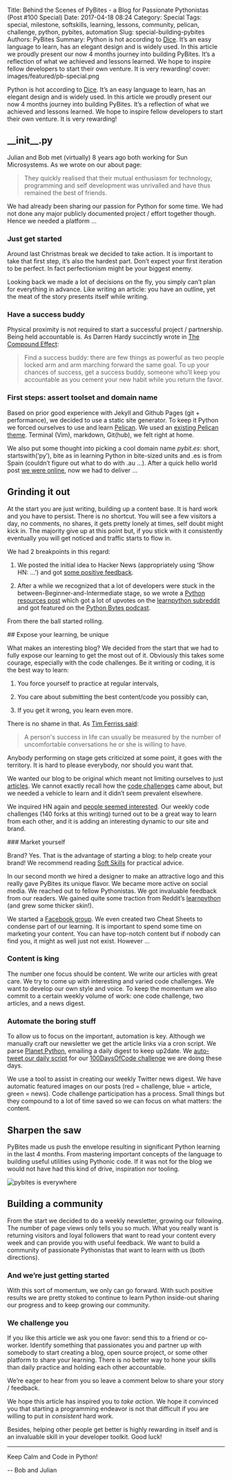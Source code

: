 Title: Behind the Scenes of PyBites - a Blog for Passionate Pythonistas (Post #100 Special)
Date: 2017-04-18 08:24
Category: Special
Tags: special, milestone, softskills, learning, lessons, community, pelican, challenge, python, pybites, automation
Slug: special-building-pybites
Authors: PyBites
Summary: Python is hot according to [Dice](http://insights.dice.com/2016/02/01/whats-hot-and-not-in-tech-skills/). It’s an easy language to learn, has an elegant design and is widely used. In this article we proudly present our now 4 months journey into building PyBites. It’s a reflection of what we achieved and lessons learned. We hope to inspire fellow developers to start their own venture. It is very rewarding!
cover: images/featured/pb-special.png

Python is hot according to [Dice](http://insights.dice.com/2016/02/01/whats-hot-and-not-in-tech-skills/). It’s an easy language to learn, has an elegant design and is widely used. In this article we proudly present our now 4 months journey into building PyBites. It’s a reflection of what we achieved and lessons learned. We hope to inspire fellow developers to start their own venture. It is very rewarding!

## \_\_init\_\_.py

Julian and Bob met (virtually) 8 years ago both working for Sun Microsystems. As we wrote on our about page: 

> They quickly realised that their mutual enthusiasm for technology, programming and self development was unrivalled and have thus remained the best of friends.

We had already been sharing our passion for Python for some time. We had not done any major publicly documented project / effort together though. Hence we needed a platform …

### Just get started

Around last Christmas break we decided to take action. It is important to take that first step, it’s also the hardest part. Don’t expect your first iteration to be perfect. In fact perfectionism might be your biggest enemy.

Looking back we made a lot of decisions on the fly, you simply can’t plan for everything in advance. Like writing an article: you have an outline, yet the meat of the story presents itself while writing.

### Have a success buddy

Physical proximity is not required to start a successful project / partnership. Being held accountable is. As Darren Hardy succinctly wrote in [The Compound Effect](http://www.amazon.com/dp/159315724X/?tag=pyb0f-20): 

> Find a success buddy: there are few things as powerful as two people locked arm and arm marching forward the same goal. To up your chances of success, get a success buddy, someone who’ll keep you accountable as you cement your new habit while you return the favor.

### First steps: assert toolset and domain name

Based on prior good experience with Jekyll and Github Pages (git + performance), we decided to use a static site generator. To keep it Python we forced ourselves to use and learn [Pelican](https://github.com/getpelican/pelican). We used an [existing Pelican theme](https://github.com/alexandrevicenzi/Flex). Terminal (Vim), markdown, Git(hub), we felt right at home.

We also put some thought into picking a cool domain name *pybit.es*: short, startswith(‘py’), bite as in learning Python in bite-sized units and .es is from Spain (couldn’t figure out what to do with .au ...). After a quick hello world post [we were online](http://bobbelderbos.com/assets/pybites_home.png), now we had to deliver ...

## Grinding it out

At the start you are just writing, building up a content base. It is hard work and you have to persist. There is no shortcut. You will see a few visitors a day, no comments, no shares, it gets pretty lonely at times, self doubt might kick in. The majority give up at this point but, if you stick with it consistently eventually you will get noticed and traffic starts to flow in. 


We had 2 breakpoints in this regard:

1. We posted the initial idea to Hacker News (appropriately using ‘Show HN: ...’) and got [some positive feedback](https://news.ycombinator.com/item?id=13274876). 

2. After a while we recognized that a lot of developers were stuck in the between-Beginner-and-Intermediate stage, so we wrote a [Python resources post](https://redd.it/5sjt3l) which got a lot of upvotes on the [learnpython subreddit](https://www.reddit.com/r/learnpython/) and got featured on the [Python Bytes podcast](https://pythonbytes.fm/episodes/show/14/lots-of-python-style-and-python-3000-is-3000-days-old). 

From there the ball started rolling.

## Expose your learning, be unique

What makes an interesting blog? We decided from the start that we had to fully expose our learning to get the most out of it. Obviously this takes some courage, especially with the code challenges. Be it writing or coding, it is the best way to learn: 

1. You force yourself to practice at regular intervals, 

2. You care about submitting the best content/code you possibly can, 

3. If you get it wrong, you learn even more. 

There is no shame in that. As [Tim Ferriss said](https://en.wikiquote.org/wiki/Timothy_Ferriss): 

> A person's success in life can usually be measured by the number of uncomfortable conversations he or she is willing to have. 

Anybody performing on stage gets criticized at some point, it goes with the territory. It is hard to please everybody, nor should you want that.

We wanted our blog to be original which meant not limiting ourselves to just [articles](http://pybit.es/pages/articles.html). We cannot exactly recall how the [code challenges](http://pybit.es/pages/challenges.html) came about, but we needed a vehicle to learn and it didn’t seem prevalent elsewhere. 

We inquired HN again and [people seemed interested](https://news.ycombinator.com/item?id=13352447). Our weekly code challenges (140 forks at this writing) turned out to be a great way to learn from each other, and it is adding an interesting dynamic to our site and brand.

### Market yourself

Brand? Yes. That is the advantage of starting a blog: to help create your brand! We recommend reading [Soft Skills](http://www.amazon.com/dp/1617292397/?tag=pyb0f-20) for practical advice. 

In our second month we hired a designer to make an attractive logo and this really gave PyBites its unique flavor. We became more active on social media. We reached out to fellow Pythonistas. We got invaluable feedback from our readers. We gained quite some traction from Reddit’s [learnpython](https://www.reddit.com/r/learnpython/) (and grew some thicker skin!). 

We started a [Facebook group](https://www.facebook.com/groups/pybites/). We even created two Cheat Sheets to condense part of our learning. It is important to spend some time on marketing your content. You can have top-notch content but if nobody can find you, it might as well just not exist. However ...

### Content is king 

The number one focus should be content. We write our articles with great care. We try to come up with interesting and varied code challenges. We want to develop our own style and voice. To keep the momentum we also commit to a certain weekly volume of work: one code challenge, two articles, and a news digest.

### Automate the boring stuff

To allow us to focus on the important, automation is key. Although we manually craft our newsletter we get the article links via a cron script. We parse [Planet Python](http://planetpython.org), emailing a daily digest to keep up2date. We [auto-tweet our daily script](http://pybit.es/100days-autotweet.html) for our [100DaysOfCode challenge](http://pybit.es/special-100days.html) we are doing these days. 

We use a tool to assist in creating our weekly Twitter news digest. We have automatic featured images on our posts (red = challenge, blue = article, green = news). Code challenge participation has a process. Small things but they compound to a lot of time saved so we can focus on what matters: the content.

## Sharpen the saw

PyBites made us push the envelope resulting in significant Python learning in the last 4 months. From mastering important concepts of the language to building useful utilities using Pythonic code. If it was not for the blog we would not have had this kind of drive, inspiration nor tooling. 

![pybites is everywhere]({filename}/images/coffee.png)

## Building a community

From the start we decided to do a weekly newsletter, growing our following. The number of page views only tells you so much. What you really want is returning visitors and loyal followers that want to read your content every week and can provide you with useful feedback. We want to build a community of passionate Pythonistas that want to learn with us (both directions).

### And we’re just getting started

With this sort of momentum, we only can go forward. With such positive results we are pretty stoked to continue to learn Python inside-out sharing our progress and to keep growing our community. 

### We challenge you

If you like this article we ask you one favor: send this to a friend or co-worker. Identify something that passionates you and partner up with somebody to start creating a blog, open source project, or some other platform to share your learning. There is no better way to hone your skills than daily practice and holding each other accountable. 

We’re eager to hear from you so leave a comment below to share your story / feedback.

We hope this article has inspired you to *take action*. We hope it convinced you that starting a programming endeavor is not that difficult if you are willing to put in *consistent* hard work. 

Besides, helping other people get better is highly rewarding in itself and is an invaluable skill in your developer toolkit. Good luck!

---

Keep Calm and Code in Python!

-- Bob and Julian
